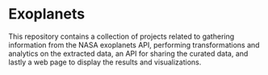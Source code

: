 # Exoplanets

This repository contains a collection of projects related to gathering information from the NASA exoplanets API, performing transformations and analytics on the extracted data, an API for sharing the curated data, and lastly a web page to display the results and visualizations.
